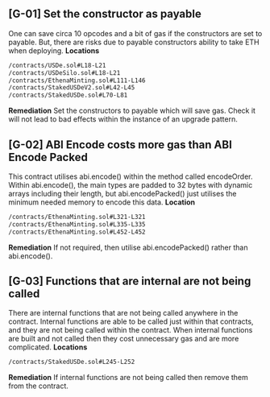 ## [G-01] Set the constructor as payable
One can save circa 10 opcodes and a bit of gas if the constructors are set to payable.
But, there are risks due to payable constructors ability to take ETH when deploying.
**Locations**
```txt
/contracts/USDe.sol#L18-L21
/contracts/USDeSilo.sol#L18-L21
/contracts/EthenaMinting.sol#L111-L146
/contracts/StakedUSDeV2.sol#L42-L45
/contracts/StakedUSDe.sol#L70-L81
```
**Remediation**
Set the constructors to payable which will save gas. 
Check it will not lead to bad effects within the instance of an upgrade pattern.
## [G-02] ABI Encode costs more gas than ABI Encode Packed
This contract utilises abi.encode() within the method called encodeOrder. 
Within abi.encode(), the main types are padded to 32 bytes with dynamic arrays including their length, but abi.encodePacked() just utilises the minimum needed memory to encode this data.
**Location**
```txt
/contracts/EthenaMinting.sol#L321-L321
/contracts/EthenaMinting.sol#L335-L335
/contracts/EthenaMinting.sol#L452-L452
```
**Remediation**
If not required, then utilise abi.encodePacked() rather than abi.encode().
## [G-03] Functions that are internal are not being called
There are internal functions that are not being called anywhere in the contract.
Internal functions are able to be called just within that contracts, and they are not being called within the contract. 
When internal functions are built and not called then they cost unnecessary gas and are more complicated.
**Locations**
```txt
/contracts/StakedUSDe.sol#L245-L252
```
**Remediation**
If internal functions are not being called then remove them from the contract.